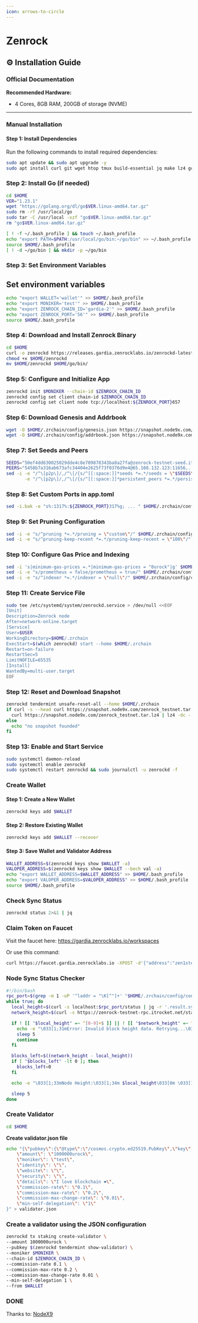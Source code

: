 ```yaml
---
icon: arrows-to-circle
---
```


# Zenrock

## ⚙️ Installation Guide

### Official Documentation

**Recommended Hardware:**

* 4 Cores, 8GB RAM, 200GB of storage (NVME)

***

### Manual Installation

#### Step 1: Install Dependencies

Run the following commands to install required dependencies:

```bash
sudo apt update && sudo apt upgrade -y
sudo apt install curl git wget htop tmux build-essential jq make lz4 gcc unzip -y
```

### Step 2: Install Go (if needed)

```bash
cd $HOME
VER="1.23.1"
wget "https://golang.org/dl/go$VER.linux-amd64.tar.gz"
sudo rm -rf /usr/local/go
sudo tar -C /usr/local -xzf "go$VER.linux-amd64.tar.gz"
rm "go$VER.linux-amd64.tar.gz"

[ ! -f ~/.bash_profile ] && touch ~/.bash_profile
echo "export PATH=$PATH:/usr/local/go/bin:~/go/bin" >> ~/.bash_profile
source $HOME/.bash_profile
[ ! -d ~/go/bin ] && mkdir -p ~/go/bin
```

### Step 3: Set Environment Variables

## Set environment variables

```bash
echo "export WALLET='wallet'" >> $HOME/.bash_profile
echo "export MONIKER='test'" >> $HOME/.bash_profile
echo "export ZENROCK_CHAIN_ID='gardia-2'" >> $HOME/.bash_profile
echo "export ZENROCK_PORT='56'" >> $HOME/.bash_profile
source $HOME/.bash_profile
```

### Step 4: Download and Install Zenrock Binary

```bash
cd $HOME
curl -o zenrockd https://releases.gardia.zenrocklabs.io/zenrockd-latest
chmod +x $HOME/zenrockd
mv $HOME/zenrockd $HOME/go/bin/
```

### Step 5: Configure and Initialize App

```bash
zenrockd init $MONIKER --chain-id $ZENROCK_CHAIN_ID
zenrockd config set client chain-id $ZENROCK_CHAIN_ID
zenrockd config set client node tcp://localhost:${ZENROCK_PORT}657
```

### Step 6: Download Genesis and Addrbook

```bash
wget -O $HOME/.zrchain/config/genesis.json https://snapshot.node9x.com/zrchain/genesis.json
wget -O $HOME/.zrchain/config/addrbook.json https://snapshot.node9x.com/zrchain/addrbook.json
```

### Step 7: Set Seeds and Peers

```bash
SEEDS="50ef4dd630025029dde4c8e709878343ba8a27fa@zenrock-testnet-seed.itrocket.net:56656"
PEERS="5458b7a316ab673afc34404e2625f73f0376d9e4@65.108.132.123:11656,..."
sed -i -e "/^\[p2p\]/,/^\[/{s/^[[:space:]]*seeds *=.*/seeds = \"$SEEDS\"/}" \
       -e "/^\[p2p\]/,/^\[/{s/^[[:space:]]*persistent_peers *=.*/persistent_peers = \"$PEERS\"/}" $HOME/.zrchain/config/config.toml
```

### Step 8: Set Custom Ports in app.toml

```bash
sed -i.bak -e "s%:1317%:${ZENROCK_PORT}317%g; ... " $HOME/.zrchain/config/app.toml
```

### Step 9: Set Pruning Configuration

```bash
sed -i -e "s/^pruning *=.*/pruning = \"custom\"/" $HOME/.zrchain/config/app.toml
sed -i -e "s/^pruning-keep-recent *=.*/pruning-keep-recent = \"100\"/" $HOME/.zrchain/config/app.toml
```

### Step 10: Configure Gas Price and Indexing

```bash
sed -i 's|minimum-gas-prices =.*|minimum-gas-prices = "0urock"|g' $HOME/.zrchain/config/app.toml
sed -i -e "s/prometheus = false/prometheus = true/" $HOME/.zrchain/config/config.toml
sed -i -e "s/^indexer *=.*/indexer = \"null\"/" $HOME/.zrchain/config/config.toml
```

### Step 11: Create Service File

```bash
sudo tee /etc/systemd/system/zenrockd.service > /dev/null <<EOF
[Unit]
Description=Zenrock node
After=network-online.target
[Service]
User=$USER
WorkingDirectory=$HOME/.zrchain
ExecStart=$(which zenrockd) start --home $HOME/.zrchain
Restart=on-failure
RestartSec=5
LimitNOFILE=65535
[Install]
WantedBy=multi-user.target
EOF
```

### Step 12: Reset and Download Snapshot

```bash
zenrockd tendermint unsafe-reset-all --home $HOME/.zrchain
if curl -s --head curl https://snapshot.node9x.com/zenrock_testnet.tar.lz4 | head -n 1 | grep "200" > /dev/null; then
  curl https://snapshot.node9x.com/zenrock_testnet.tar.lz4 | lz4 -dc - | tar -xf - -C $HOME/.zrchain
else
  echo "no snapshot founded"
fi
```

### Step 13: Enable and Start Service

```bash
sudo systemctl daemon-reload
sudo systemctl enable zenrockd
sudo systemctl restart zenrockd && sudo journalctl -u zenrockd -f
```

### Create Wallet

#### Step 1: Create a New Wallet

```bash
zenrockd keys add $WALLET
```

#### Step 2: Restore Existing Wallet

```bash
zenrockd keys add $WALLET --recover
```

#### Step 3: Save Wallet and Validator Address

```bash
WALLET_ADDRESS=$(zenrockd keys show $WALLET -a)
VALOPER_ADDRESS=$(zenrockd keys show $WALLET --bech val -a)
echo "export WALLET_ADDRESS=$WALLET_ADDRESS" >> $HOME/.bash_profile
echo "export VALOPER_ADDRESS=$VALOPER_ADDRESS" >> $HOME/.bash_profile
source $HOME/.bash_profile
```

### Check Sync Status

```bash
zenrockd status 2>&1 | jq
```

### Claim Token on Faucet

Visit the faucet here: https://gardia.zenrocklabs.io/workspaces

Or use this command:

```bash
curl https://faucet.gardia.zenrocklabs.io -XPOST -d'{"address":"zen1steffht....teqf"}'
```

### Node Sync Status Checker

```bash
#!/bin/bash
rpc_port=$(grep -m 1 -oP '^laddr = "\K[^"]+' "$HOME/.zrchain/config/config.toml" | cut -d ':' -f 3)
while true; do
  local_height=$(curl -s localhost:$rpc_port/status | jq -r '.result.sync_info.latest_block_height')
  network_height=$(curl -s https://zenrock-testnet-rpc.itrocket.net/status | jq -r '.result.sync_info.latest_block_height')

  if ! [[ "$local_height" =~ ^[0-9]+$ ]] || ! [[ "$network_height" =~ ^[0-9]+$ ]]; then
    echo -e "\033[1;31mError: Invalid block height data. Retrying...\033[0m"
    sleep 5
    continue
  fi

  blocks_left=$((network_height - local_height))
  if [ "$blocks_left" -lt 0 ]; then
    blocks_left=0
  fi

  echo -e "\033[1;33mNode Height:\033[1;34m $local_height\033[0m \033[1;33m| Network Height:\033[1;36m $network_height\033[0m \033[1;33m| Blocks Left:\033[1;31m $blocks_left\033[0m"

  sleep 5
done
```

### Create Validator

```bash
cd $HOME
```

**Create validator.json file**

```bash
echo "{\"pubkey\":{\"@type\":\"/cosmos.crypto.ed25519.PubKey\",\"key\":\"$(zenrockd comet show-validator | grep -Po '\"key\":\s*\"\K[^"]*')\"},
    \"amount\": \"1000000urock\",
    \"moniker\": \"test\",
    \"identity\": \"\",
    \"website\": \"\",
    \"security\": \"\",
    \"details\": \"I love blockchain ❤️\",
    \"commission-rate\": \"0.1\",
    \"commission-max-rate\": \"0.2\",
    \"commission-max-change-rate\": \"0.01\",
    \"min-self-delegation\": \"1\" 
}" > validator.json
```

### Create a validator using the JSON configuration

```bash
zenrockd tx staking create-validator \
--amount 1000000urock \
--pubkey $(zenrockd tendermint show-validator) \
--moniker $MONIKER \
--chain-id $ZENROCK_CHAIN_ID \
--commission-rate 0.1 \
--commission-max-rate 0.2 \
--commission-max-change-rate 0.01 \
--min-self-delegation 1 \
--from $WALLET
```

### DONE

Thanks to: [NodeX9](https://node9x.com/)
